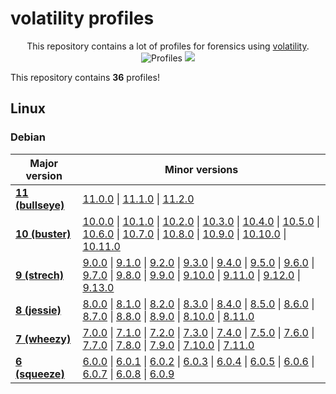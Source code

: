 # volatility profiles

<p align="center">
  This repository contains a lot of profiles for forensics using <a href="https://github.com/volatility-foundation/volatility">volatility</a>.
  <br>
  <img alt="Profiles" src="https://img.shields.io/badge/profiles-36-brightgreen">
  <a href="https://twitter.com/intent/follow?screen_name=podalirius_" title="Follow"><img src="https://img.shields.io/twitter/follow/podalirius_?label=Podalirius&style=social"></a>
  <br>
</p>

This repository contains **36** profiles!

## Linux

### Debian

| Major version | Minor versions |
|---------------|-----------------------------------|
| [**11 (bullseye)**](./profiles/Linux/Debian/11-bullseye/) | [11.0.0](./profiles/Linux/Debian/11-bullseye/11.0.0/) &#x7c; [11.1.0](./profiles/Linux/Debian/11-bullseye/11.1.0/) &#x7c; [11.2.0](./profiles/Linux/Debian/11-bullseye/11.2.0/) |
| [**10 (buster)**](./profiles/Linux/Debian/10-buster/) | [10.0.0](./profiles/Linux/Debian/11-bullseye/10.0.0/) &#x7c; [10.1.0](./profiles/Linux/Debian/11-bullseye/10.1.0/) &#x7c; [10.2.0](./profiles/Linux/Debian/11-bullseye/10.2.0/) &#x7c; [10.3.0](./profiles/Linux/Debian/11-bullseye/10.3.0/) &#x7c; [10.4.0](./profiles/Linux/Debian/11-bullseye/10.4.0/) &#x7c; [10.5.0](./profiles/Linux/Debian/11-bullseye/10.5.0/) &#x7c; [10.6.0](./profiles/Linux/Debian/11-bullseye/10.6.0/) &#x7c; [10.7.0](./profiles/Linux/Debian/11-bullseye/10.7.0/) &#x7c; [10.8.0](./profiles/Linux/Debian/11-bullseye/10.8.0/) &#x7c; [10.9.0](./profiles/Linux/Debian/11-bullseye/10.9.0/) &#x7c; [10.10.0](./profiles/Linux/Debian/11-bullseye/10.10.0/) &#x7c; [10.11.0](./profiles/Linux/Debian/11-bullseye/10.11.0/) |
| [**9 (strech)**](./profiles/Linux/Debian/9-strech/) | [9.0.0](./profiles/Linux/Debian/9-strech/9.0.0/) &#x7c; [9.1.0](./profiles/Linux/Debian/9-strech/9.1.0/) &#x7c; [9.2.0](./profiles/Linux/Debian/9-strech/9.2.0/) &#x7c; [9.3.0](./profiles/Linux/Debian/9-strech/9.3.0/) &#x7c; [9.4.0](./profiles/Linux/Debian/9-strech/9.4.0/) &#x7c; [9.5.0](./profiles/Linux/Debian/9-strech/9.5.0/) &#x7c; [9.6.0](./profiles/Linux/Debian/9-strech/9.6.0/) &#x7c; [9.7.0](./profiles/Linux/Debian/9-strech/9.7.0/) &#x7c; [9.8.0](./profiles/Linux/Debian/9-strech/9.8.0/) &#x7c; [9.9.0](./profiles/Linux/Debian/9-strech/9.9.0/) &#x7c; [9.10.0](./profiles/Linux/Debian/9-strech/9.10.0/) &#x7c; [9.11.0](./profiles/Linux/Debian/9-strech/9.11.0/) &#x7c; [9.12.0](./profiles/Linux/Debian/9-strech/9.12.0/) &#x7c; [9.13.0](./profiles/Linux/Debian/9-strech/9.13.0/) |
| [**8 (jessie)**](./profiles/Linux/Debian/8-jessie/) | [8.0.0](./profiles/Linux/Debian/8-jessie/8.0.0/) &#x7c; [8.1.0](./profiles/Linux/Debian/8-jessie/8.1.0/) &#x7c; [8.2.0](./profiles/Linux/Debian/8-jessie/8.2.0/) &#x7c; [8.3.0](./profiles/Linux/Debian/8-jessie/8.3.0/) &#x7c; [8.4.0](./profiles/Linux/Debian/8-jessie/8.4.0/) &#x7c; [8.5.0](./profiles/Linux/Debian/8-jessie/8.5.0/) &#x7c; [8.6.0](./profiles/Linux/Debian/8-jessie/8.6.0/) &#x7c; [8.7.0](./profiles/Linux/Debian/8-jessie/8.7.0/) &#x7c; [8.8.0](./profiles/Linux/Debian/8-jessie/8.8.0/) &#x7c; [8.9.0](./profiles/Linux/Debian/8-jessie/8.9.0/) &#x7c; [8.10.0](./profiles/Linux/Debian/8-jessie/8.10.0/) &#x7c; [8.11.0](./profiles/Linux/Debian/8-jessie/8.11.0/) |
| [**7 (wheezy)**](./profiles/Linux/Debian/7-wheezy/) | [7.0.0](./profiles/Linux/Debian/7-wheezy/7.0.0/) &#x7c; [7.1.0](./profiles/Linux/Debian/7-wheezy/7.1.0/) &#x7c; [7.2.0](./profiles/Linux/Debian/7-wheezy/7.2.0/) &#x7c; [7.3.0](./profiles/Linux/Debian/7-wheezy/7.3.0/) &#x7c; [7.4.0](./profiles/Linux/Debian/7-wheezy/7.4.0/) &#x7c; [7.5.0](./profiles/Linux/Debian/7-wheezy/7.5.0/) &#x7c; [7.6.0](./profiles/Linux/Debian/7-wheezy/7.6.0/) &#x7c; [7.7.0](./profiles/Linux/Debian/7-wheezy/7.7.0/) &#x7c; [7.8.0](./profiles/Linux/Debian/7-wheezy/7.8.0/) &#x7c; [7.9.0](./profiles/Linux/Debian/7-wheezy/7.9.0/) &#x7c; [7.10.0](./profiles/Linux/Debian/7-wheezy/7.10.0/) &#x7c; [7.11.0](./profiles/Linux/Debian/7-wheezy/7.11.0/) |
| [**6 (squeeze)**](./profiles/Linux/Debian/6-squeeze/) | [6.0.0](./profiles/Linux/Debian/6-squeeze/6.0.0/) &#x7c; [6.0.1](./profiles/Linux/Debian/6-squeeze/6.0.1/) &#x7c; [6.0.2](./profiles/Linux/Debian/6-squeeze/6.0.2/) &#x7c; [6.0.3](./profiles/Linux/Debian/6-squeeze/6.0.3/) &#x7c; [6.0.4](./profiles/Linux/Debian/6-squeeze/6.0.4/) &#x7c; [6.0.5](./profiles/Linux/Debian/6-squeeze/6.0.5/) &#x7c; [6.0.6](./profiles/Linux/Debian/6-squeeze/6.0.6/) &#x7c; [6.0.7](./profiles/Linux/Debian/6-squeeze/6.0.7/) &#x7c; [6.0.8](./profiles/Linux/Debian/6-squeeze/6.0.8/) &#x7c; [6.0.9](./profiles/Linux/Debian/6-squeeze/6.0.9/) |